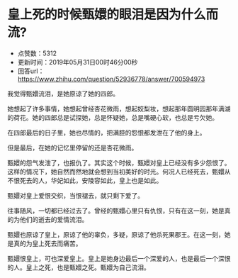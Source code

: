 # 皇上死的时候甄嬛的眼泪是因为什么而流?
- 点赞数：5312
- 更新时间：2019年05月31日00时46分00秒
- 回答url：https://www.zhihu.com/question/52936778/answer/700594973
<body>
 <p data-pid="g4WMjY2K">我觉得甄嬛流泪，是她原谅了她的四郎。</p>
 <p data-pid="_5NlNUX6">她想起了许多事情，她想起曾经杏花微雨，想起姣梨妆，想起那年圆明园那年满湖的荷花。她的四郎总是试探她，总是怀疑她，总是嘴硬心软，也总是亏欠她。</p>
 <p data-pid="sO6kiYk7">在四郎最后的日子里，她也尽情的，把满腔的怨恨都发泄在了他的身上。</p>
 <p data-pid="EbR3HVxG">但是最后，在她的记忆里停留的还是杏花微雨。</p>
 <p data-pid="y20DjXzl">甄嬛的怨气发泄了，也报仇了。其实这个时候，甄嬛对皇上已经没有多少怨恨了。这样的情况下，她自然而然地就会想到当初美好的时光。何况人已经死去，甄嬛从不恨死去的人，华妃如此，安陵容如此，皇上也是如此。</p>
 <p data-pid="CALOyfkx">甄嬛对皇上爱恨交织，当恨褪去，就只剩下爱了。</p>
 <p data-pid="KTxlJ8uc">往事随风，一切都已经过去了。曾经的甄嬛心里只有仇恨，只有在这一刻，她是真的为他们的逝去的爱情流泪。</p>
 <p data-pid="n6W83Cwc">甄嬛也原谅了皇上，原谅了他的辜负，多疑，原谅了他杀死果郡王。在这一刻，她是真的为皇上死去而痛苦。</p>
 <p data-pid="0thSTIyE">甄嬛恨皇上，可也深爱皇上。皇上是她身边最后一个深爱的人，也是最后一个深恨的人。皇上之死，也是甄嬛之死。甄嬛为自己流泪。</p>
</body>